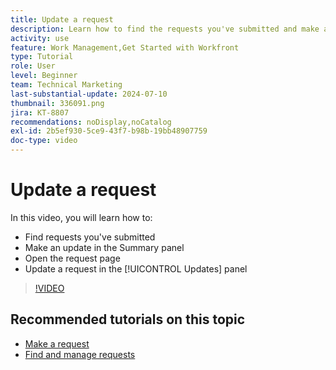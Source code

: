 ```yaml
---
title: Update a request
description: Learn how to find the requests you've submitted and make an update on those requests in [!DNL  Workfront].
activity: use
feature: Work Management,Get Started with Workfront
type: Tutorial
role: User
level: Beginner
team: Technical Marketing
last-substantial-update: 2024-07-10
thumbnail: 336091.png
jira: KT-8807
recommendations: noDisplay,noCatalog
exl-id: 2b5ef930-5ce9-43f7-b98b-19bb48907759
doc-type: video
---
```

# Update a request

In this video, you will learn how to:

* Find requests you've submitted
* Make an update in the Summary panel
* Open the request page
* Update a request in the [!UICONTROL Updates] panel

>[!VIDEO](https://video.tv.adobe.com/v/336091/?quality=12&learn=on)

## Recommended tutorials on this topic

* [Make a request](/help/manage-work/issues-requests/make-a-request.md)
* [Find and manage requests](/help/manage-work/issues-requests/find-requests.md)
